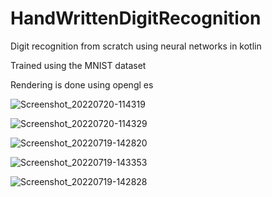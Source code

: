 # HandWrittenDigitRecognition
Digit recognition  from scratch using neural networks in kotlin

Trained using the MNIST dataset 

Rendering is done using opengl es

![Screenshot_20220720-114319](https://user-images.githubusercontent.com/41951671/179939552-bbf7793b-0f1d-4233-b103-4f88c4df153f.png)

![Screenshot_20220720-114329](https://user-images.githubusercontent.com/41951671/179939700-4a07000b-5b09-493a-8508-64ca0ca77f0d.png)

![Screenshot_20220719-142820](https://user-images.githubusercontent.com/41951671/179741553-d2cf1bde-deac-4ef5-b3be-2375215c39d6.png)

![Screenshot_20220719-143353](https://user-images.githubusercontent.com/41951671/179741721-db850183-bd3f-4cec-abb4-19e1a76584ba.png)

![Screenshot_20220719-142828](https://user-images.githubusercontent.com/41951671/179743328-ac9e9319-f4ab-4fe6-be0f-dc3e04bdfbd7.png)
